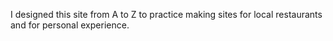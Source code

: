 I designed this site from A to Z to practice making sites for local restaurants and for personal experience.
